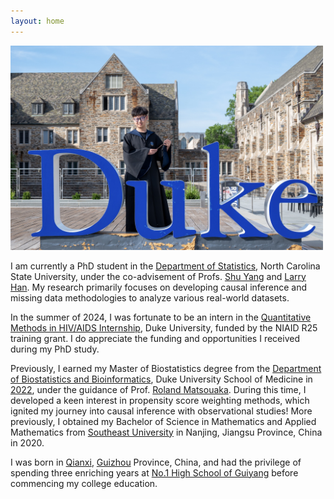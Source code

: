 ```yaml
---
layout: home
---
```


<p>
<img src="/assets/img/profile-pic.jpg" width=500/>
</p>

<p>

I am currently a PhD student in the <a href="https://statistics.sciences.ncsu.edu/" target="_blank">Department of Statistics</a>, North Carolina State University, under the co-advisement of Profs. <a href="https://statistics.sciences.ncsu.edu/people/syang24/" target="_blank">Shu Yang</a> and <a href="https://bouve.northeastern.edu/directory/larry-han/" target="_blank">Larry Han</a>. My research primarily focuses on developing causal inference and missing data methodologies to analyze various real-world datasets. 
</p>	
   
<p> 
In the summer of 2024, I was fortunate to be an intern in the <a href="https://cfar.duke.edu/cores/quantitative-sciences-core/interns-2024" target="_blank">Quantitative Methods in HIV/AIDS Internship</a>, Duke University, funded by the NIAID R25 training grant. I do appreciate the funding and opportunities I received during my PhD study.
</p>	
   
<p> 
Previously, I earned my Master of Biostatistics degree from the <a href="https://biostat.duke.edu/" target="_blank">Department of Biostatistics and Bioinformatics</a>, Duke University School of Medicine in <a href="https://biostat.duke.edu/news/master-biostatistics-class-2022-celebrate-commencement" target="_blank">2022</a>, under the guidance of Prof. <a href="https://scholars.duke.edu/person/roland.matsouaka" target="_blank">Roland Matsouaka</a>. During this time, I developed a keen interest in propensity score weighting methods, which ignited my journey into causal inference with observational studies! More previously, I obtained my Bachelor of Science in Mathematics and Applied Mathematics from <a href="https://www.seu.edu.cn/" target="_blank">Southeast University</a> in Nanjing, Jiangsu Province, China in 2020.
</p>	
   
<p> 
I was born in <a href="https://en.wikipedia.org/wiki/Qianxi,_Guizhou" target="_blank">Qianxi</a>, <a href="https://en.wikipedia.org/wiki/Guizhou" target="_blank">Guizhou</a> Province, China, and had the privilege of spending three enriching years at <a href="https://www.linkedin.com/school/no-1-high-school-of-guiyang/about/" target="_blank">No.1 High School of Guiyang</a> before commencing my college education.
</p>
